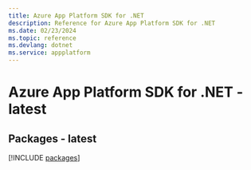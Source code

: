 ```yaml
---
title: Azure App Platform SDK for .NET
description: Reference for Azure App Platform SDK for .NET
ms.date: 02/23/2024
ms.topic: reference
ms.devlang: dotnet
ms.service: appplatform
---
```

# Azure App Platform SDK for .NET - latest
## Packages - latest
[!INCLUDE [packages](app-platform-index.md)]